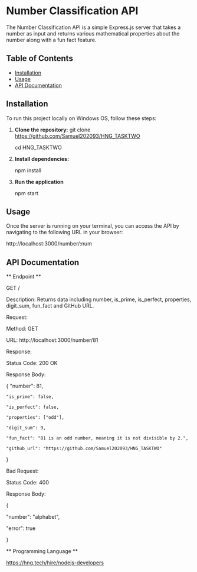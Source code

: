 # Number Classification API

The Number Classification API is a simple Express.js server that takes a number as input and returns various mathematical properties about the number along with a fun fact feature.

## Table of Contents

- [Installation](#installation)
- [Usage](#usage)
- [API Documentation](#api-documentation)

## Installation

To run this project locally on Windows OS, follow these steps:

1. **Clone the repository:**
   git clone https://github.com/Samuel202093/HNG_TASKTWO
   
   cd HNG_TASKTWO

2.  **Install dependencies:**
   
    npm install

3. **Run the application**
   
   npm start

## Usage
Once the server is running on your terminal, you can access the API by navigating to the following URL in your browser:

http://localhost:3000/number/:num

## API Documentation 

  ** Endpoint **
  
   GET /

  Description: Returns data including number, is_prime, is_perfect, properties, digit_sum, fun_fact and GitHub URL.

Request:

   Method: GET
   
   URL: http://localhost:3000/number/81
  
Response:

 Status Code: 200 OK
 
Response Body:

{
    "number": 81,
    
    "is_prime": false,
    
    "is_perfect": false,
    
    "properties": ["odd"],
    
    "digit_sum": 9,
    
    "fun_fact": "81 is an odd number, meaning it is not divisible by 2.",
    
    "github_url": "https://github.com/Samuel202093/HNG_TASKTWO"
}

Bad Request:

Status Code: 400

Response Body:

{

"number": "alphabet",

"error": true

}


** Programming Language **

  https://hng.tech/hire/nodejs-developers
  
